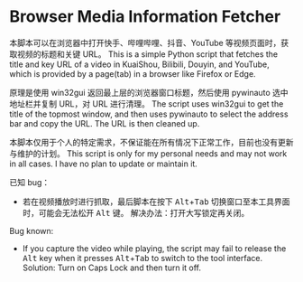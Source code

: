 # Browser Media Information Fetcher

本脚本可以在浏览器中打开快手、哔哩哔哩、抖音、YouTube 等视频页面时，获取视频的标题和关键 URL。
This is a simple Python script that fetches the title and key URL of a video in KuaiShou, Bilibili, Douyin, and YouTube, which is provided by a page(tab) in a browser like Firefox or Edge.

原理是使用 win32gui 返回最上层的浏览器窗口标题，然后使用 pywinauto 选中地址栏并复制 URL，对 URL 进行清理。
The script uses win32gui to get the title of the topmost window, and then uses pywinauto to select the address bar and copy the URL. The URL is then cleaned up.

本脚本仅用于个人的特定需求，不保证能在所有情况下正常工作，目前也没有更新与维护的计划。
This script is only for my personal needs and may not work in all cases. I have no plan to update or maintain it.

已知 bug：
- 若在视频播放时进行抓取，最后脚本在按下 <kbd>Alt</kbd>+<kbd>Tab</kbd> 切换窗口至本工具界面时，可能会无法松开 <kbd>Alt</kbd> 键。
  解决办法：打开大写锁定再关闭。

Bug known:
- If you capture the video while playing, the script may fail to release the <kbd>Alt</kbd> key when it presses <kbd>Alt</kbd>+<kbd>Tab</kbd> to switch to the tool interface.
  Solution: Turn on Caps Lock and then turn it off.

